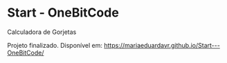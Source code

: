 # Start - OneBitCode
 Calculadora de Gorjetas
 
 Projeto finalizado.
 Disponível em: https://mariaeduardavr.github.io/Start---OneBitCode/
